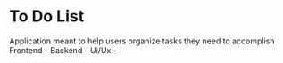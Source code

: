 # To Do List
Application meant to help users organize tasks they need to accomplish
Frontend -
Backend - 
Ui/Ux - 

